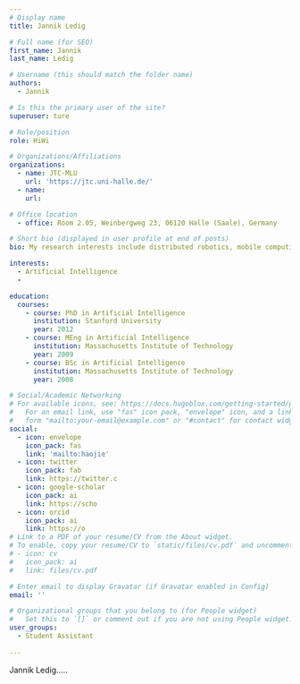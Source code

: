 ```yaml
---
# Display name
title: Jannik Ledig

# Full name (for SEO)
first_name: Jannik
last_name: Ledig

# Username (this should match the folder name)
authors:
  - Jannik

# Is this the primary user of the site?
superuser: ture

# Role/position
role: HiWi

# Organizations/Affiliations
organizations:
  - name: JTC-MLU
    url: 'https://jtc.uni-halle.de/'
  - name: 
    url: 

# Office location
  - office: Room 2.05, Weinbergweg 23, 06120 Halle (Saale), Germany

# Short bio (displayed in user profile at end of posts)
bio: My research interests include distributed robotics, mobile computing and programmable matter.

interests:
  - Artificial Intelligence
  -

education:
  courses:
    - course: PhD in Artificial Intelligence
      institution: Stanford University
      year: 2012
    - course: MEng in Artificial Intelligence
      institution: Massachusetts Institute of Technology
      year: 2009
    - course: BSc in Artificial Intelligence
      institution: Massachusetts Institute of Technology
      year: 2008

# Social/Academic Networking
# For available icons, see: https://docs.hugoblox.com/getting-started/page-builder/#icons
#   For an email link, use "fas" icon pack, "envelope" icon, and a link in the
#   form "mailto:your-email@example.com" or "#contact" for contact widget.
social:
  - icon: envelope
    icon_pack: fas
    link: 'mailto:haojie'
  - icon: twitter
    icon_pack: fab
    link: https://twitter.c
  - icon: google-scholar
    icon_pack: ai
    link: https://scho
  - icon: orcid
    icon_pack: ai
    link: https://o
# Link to a PDF of your resume/CV from the About widget.
# To enable, copy your resume/CV to `static/files/cv.pdf` and uncomment the lines below.
# - icon: cv
#   icon_pack: ai
#   link: files/cv.pdf

# Enter email to display Gravatar (if Gravatar enabled in Config)
email: ''

# Organizational groups that you belong to (for People widget)
#   Set this to `[]` or comment out if you are not using People widget.
user_groups:
  - Student Assistant
  
---
```


Jannik Ledig.....